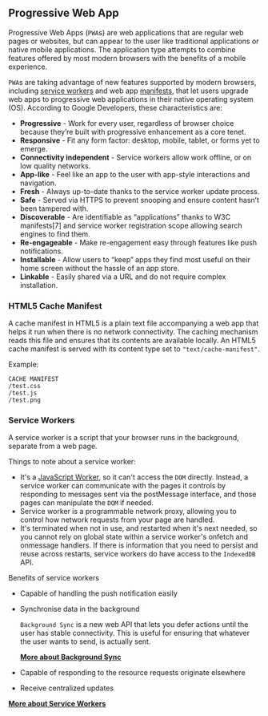 ## Progressive Web App
Progressive Web Apps (`PWA`s) are web applications that are regular web pages or websites, but can appear to the user like traditional applications or native mobile applications. The application type attempts to combine features offered by most modern browsers with the benefits of a mobile experience.

`PWA`s are taking advantage of new features supported by modern browsers, including [service workers](https://en.wikipedia.org/wiki/Web_worker) and web app [manifests](https://en.wikipedia.org/wiki/Manifest_file), that let users upgrade web apps to progressive web applications in their native operating system (OS). According to Google Developers, these characteristics are:
* __Progressive__ - Work for every user, regardless of browser choice because they’re built with progressive enhancement as a core tenet.
* __Responsive__ - Fit any form factor: desktop, mobile, tablet, or forms yet to emerge.
* __Connectivity independent__ - Service workers allow work offline, or on low quality networks.
* __App-like__ - Feel like an app to the user with app-style interactions and navigation.
* __Fresh__ - Always up-to-date thanks to the service worker update process.
* __Safe__ - Served via HTTPS to prevent snooping and ensure content hasn’t been tampered with.
* __Discoverable__ - Are identifiable as “applications” thanks to W3C manifests[7] and service worker registration scope allowing search engines to find them.
* __Re-engageable__ - Make re-engagement easy through features like push notifications.
* __Installable__ - Allow users to “keep” apps they find most useful on their home screen without the hassle of an app store.
* __Linkable__ - Easily shared via a URL and do not require complex installation.

### HTML5 Cache Manifest
A cache manifest in HTML5 is a plain text file accompanying a web app that helps it run when there is no network connectivity. The caching mechanism reads this file and ensures that its contents are available locally. An HTML5 cache manifest is served with its content type set to `"text/cache-manifest"`.

Example:
```
CACHE MANIFEST 
/test.css
/test.js
/test.png
```

### Service Workers
A service worker is a script that your browser runs in the background, separate from a web page.

Things to note about a service worker:
* It's a [JavaScript Worker](https://www.html5rocks.com/en/tutorials/workers/basics/), so it can't access the `DOM` directly. Instead, a service worker can communicate with the pages it controls by responding to messages sent via the postMessage interface, and those pages can manipulate the `DOM` if needed.
* Service worker is a programmable network proxy, allowing you to control how network requests from your page are handled.
* It's terminated when not in use, and restarted when it's next needed, so you cannot rely on global state within a service worker's onfetch and onmessage handlers. If there is information that you need to persist and reuse across restarts, service workers do have access to the `IndexedDB` API.

Benefits of service workers
* Capable of handling the push notification easily
* Synchronise data in the background

    `Background Sync` is a new web API that lets you defer actions until the user has stable connectivity. This is useful for ensuring that whatever the user wants to send, is actually sent.

    __[More about Background Sync](https://developers.google.com/web/updates/2015/12/background-sync)__

* Capable of responding to the resource requests originate elsewhere
* Receive centralized updates

__[More about Service Workers](https://developers.google.com/web/fundamentals/primers/service-workers/)__
